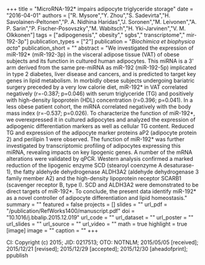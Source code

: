 +++
title = "MicroRNA-192* impairs adipocyte triglyceride storage"
date = "2016-04-01"
authors = ["R. Mysore","Y. Zhou","S. Sadevirta","H. Savolainen-Peltonen","P. A. Nidhina Haridas","J. Soronen","M. Leivonen","A. P. Sarin","P. Fischer-Posovszky","M. Wabitsch","H. Yki-Jarvinen","V. M. Olkkonen"]
tags = ["adipogenesis"," obesity"," sgbs"," transcriptome"," mir-192-3p"]
publication_types = ["2"]
publication = "_Biochimica et biophysica acta_"
publication_short = ""
abstract = "We investigated the expression of miR-192* (miR-192-3p) in the visceral adipose tissue (VAT) of obese subjects and its function in cultured human adipocytes. This miRNA is a 3' arm derived from the same pre-miRNA as miR-192 (miR-192-5p) implicated in type 2 diabetes, liver disease and cancers, and is predicted to target key genes in lipid metabolism. In morbidly obese subjects undergoing bariatric surgery preceded by a very low calorie diet, miR-192* in VAT correlated negatively (r=-0.387; p=0.046) with serum triglyceride (TG) and positively with high-density lipoprotein (HDL) concentration (r=0.396; p=0.041). In a less obese patient cohort, the miRNA correlated negatively with the body mass index (r=-0.537; p=0.026). To characterize the function of miR-192*, we overexpressed it in cultured adipocytes and analyzed the expression of adipogenic differentiation markers as well as cellular TG content. Reduced TG and expression of the adipocyte marker proteins aP2 (adipocyte protein 2) and perilipin 1 were observed. The function of miR-192* was further investigated by transcriptomic profiling of adipocytes expressing this miRNA, revealing impacts on key lipogenic genes. A number of the mRNA alterations were validated by qPCR. Western analysis confirmed a marked reduction of the lipogenic enzyme SCD (stearoyl coenzyme A desaturase-1), the fatty aldehyde dehydrogenase ALDH3A2 (aldehyde dehydrogenase 3 family member A2) and the high-density lipoprotein receptor SCARB1 (scavenger receptor B, type I). SCD and ALDH3A2 were demonstrated to be direct targets of miR-192*. To conclude, the present data identify miR-192* as a novel controller of adipocyte differentiation and lipid homeostasis."
summary = ""
featured = false
projects = []
slides = ""
url_pdf = "/publication/RefWorks1400/manuscript.pdf"
doi = "10.1016/j.bbalip.2015.12.019"
url_code = ""
url_dataset = ""
url_poster = ""
url_slides = ""
url_source = ""
url_video = ""
math = true
highlight = true
[image]
image = ""
caption = ""
+++

CI: Copyright (c) 2015; JID: 0217513; OTO: NOTNLM; 2015/05/05 [received]; 2015/12/21 [revised]; 2015/12/29 [accepted]; 2015/12/30 [aheadofprint]; ppublish

